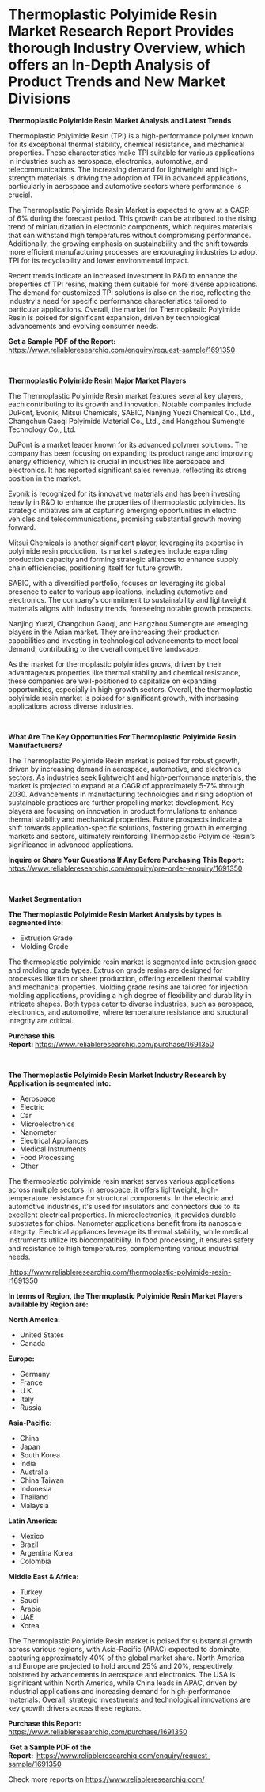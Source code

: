 <p><h1>Thermoplastic Polyimide Resin Market Research Report Provides thorough Industry Overview, which offers an In-Depth Analysis of Product Trends and New Market Divisions</h1></p><p><strong>Thermoplastic Polyimide Resin Market Analysis and Latest Trends</strong></p>
<p><p>Thermoplastic Polyimide Resin (TPI) is a high-performance polymer known for its exceptional thermal stability, chemical resistance, and mechanical properties. These characteristics make TPI suitable for various applications in industries such as aerospace, electronics, automotive, and telecommunications. The increasing demand for lightweight and high-strength materials is driving the adoption of TPI in advanced applications, particularly in aerospace and automotive sectors where performance is crucial.</p><p>The Thermoplastic Polyimide Resin Market is expected to grow at a CAGR of 6% during the forecast period. This growth can be attributed to the rising trend of miniaturization in electronic components, which requires materials that can withstand high temperatures without compromising performance. Additionally, the growing emphasis on sustainability and the shift towards more efficient manufacturing processes are encouraging industries to adopt TPI for its recyclability and lower environmental impact.</p><p>Recent trends indicate an increased investment in R&D to enhance the properties of TPI resins, making them suitable for more diverse applications. The demand for customized TPI solutions is also on the rise, reflecting the industry's need for specific performance characteristics tailored to particular applications. Overall, the market for Thermoplastic Polyimide Resin is poised for significant expansion, driven by technological advancements and evolving consumer needs.</p></p>
<p><strong>Get a Sample PDF of the Report:&nbsp;</strong> <a href="https://www.reliableresearchiq.com/enquiry/request-sample/1691350?utm_campaign=121&utm_medium=2&utm_source=Github&utm_content=ia&utm_term=07012025&utm_id=thermoplastic-polyimide-resin">https://www.reliableresearchiq.com/enquiry/request-sample/1691350</a></p>
<p>&nbsp;</p>
<p><strong>Thermoplastic Polyimide Resin Major Market Players</strong></p>
<p><p>The Thermoplastic Polyimide Resin market features several key players, each contributing to its growth and innovation. Notable companies include DuPont, Evonik, Mitsui Chemicals, SABIC, Nanjing Yuezi Chemical Co., Ltd., Changchun Gaoqi Polyimide Material Co., Ltd., and Hangzhou Sumengte Technology Co., Ltd.</p><p>DuPont is a market leader known for its advanced polymer solutions. The company has been focusing on expanding its product range and improving energy efficiency, which is crucial in industries like aerospace and electronics. It has reported significant sales revenue, reflecting its strong position in the market.</p><p>Evonik is recognized for its innovative materials and has been investing heavily in R&D to enhance the properties of thermoplastic polyimides. Its strategic initiatives aim at capturing emerging opportunities in electric vehicles and telecommunications, promising substantial growth moving forward.</p><p>Mitsui Chemicals is another significant player, leveraging its expertise in polyimide resin production. Its market strategies include expanding production capacity and forming strategic alliances to enhance supply chain efficiencies, positioning itself for future growth.</p><p>SABIC, with a diversified portfolio, focuses on leveraging its global presence to cater to various applications, including automotive and electronics. The company's commitment to sustainability and lightweight materials aligns with industry trends, foreseeing notable growth prospects.</p><p>Nanjing Yuezi, Changchun Gaoqi, and Hangzhou Sumengte are emerging players in the Asian market. They are increasing their production capabilities and investing in technological advancements to meet local demand, contributing to the overall competitive landscape.</p><p>As the market for thermoplastic polyimides grows, driven by their advantageous properties like thermal stability and chemical resistance, these companies are well-positioned to capitalize on expanding opportunities, especially in high-growth sectors. Overall, the thermoplastic polyimide resin market is poised for significant growth, with increasing applications across diverse industries.</p></p>
<p>&nbsp;</p>
<p><strong>What Are The Key Opportunities For Thermoplastic Polyimide Resin Manufacturers?</strong></p>
<p><p>The Thermoplastic Polyimide Resin market is poised for robust growth, driven by increasing demand in aerospace, automotive, and electronics sectors. As industries seek lightweight and high-performance materials, the market is projected to expand at a CAGR of approximately 5-7% through 2030. Advancements in manufacturing technologies and rising adoption of sustainable practices are further propelling market development. Key players are focusing on innovation in product formulations to enhance thermal stability and mechanical properties. Future prospects indicate a shift towards application-specific solutions, fostering growth in emerging markets and sectors, ultimately reinforcing Thermoplastic Polyimide Resin’s significance in advanced applications.</p></p>
<p><strong>Inquire or Share Your Questions If Any Before Purchasing This Report:</strong> <a href="https://www.reliableresearchiq.com/enquiry/pre-order-enquiry/1691350?utm_campaign=121&utm_medium=2&utm_source=Github&utm_content=ia&utm_term=07012025&utm_id=thermoplastic-polyimide-resin">https://www.reliableresearchiq.com/enquiry/pre-order-enquiry/1691350</a></p>
<p>&nbsp;</p>
<p><strong>Market Segmentation</strong></p>
<p><strong>The Thermoplastic Polyimide Resin Market Analysis by types is segmented into:</strong></p>
<p><ul><li>Extrusion Grade</li><li>Molding Grade</li></ul></p>
<p><p>The thermoplastic polyimide resin market is segmented into extrusion grade and molding grade types. Extrusion grade resins are designed for processes like film or sheet production, offering excellent thermal stability and mechanical properties. Molding grade resins are tailored for injection molding applications, providing a high degree of flexibility and durability in intricate shapes. Both types cater to diverse industries, such as aerospace, electronics, and automotive, where temperature resistance and structural integrity are critical.</p></p>
<p><strong>Purchase this Report:&nbsp;</strong><a href="https://www.reliableresearchiq.com/purchase/1691350?utm_campaign=121&utm_medium=2&utm_source=Github&utm_content=ia&utm_term=07012025&utm_id=thermoplastic-polyimide-resin">https://www.reliableresearchiq.com/purchase/1691350</a></p>
<p>&nbsp;</p>
<p><strong>The Thermoplastic Polyimide Resin Market Industry Research by Application is segmented into:</strong></p>
<p><ul><li>Aerospace</li><li>Electric</li><li>Car</li><li>Microelectronics</li><li>Nanometer</li><li>Electrical Appliances</li><li>Medical Instruments</li><li>Food Processing</li><li>Other</li></ul></p>
<p><p>The thermoplastic polyimide resin market serves various applications across multiple sectors. In aerospace, it offers lightweight, high-temperature resistance for structural components. In the electric and automotive industries, it's used for insulators and connectors due to its excellent electrical properties. In microelectronics, it provides durable substrates for chips. Nanometer applications benefit from its nanoscale integrity. Electrical appliances leverage its thermal stability, while medical instruments utilize its biocompatibility. In food processing, it ensures safety and resistance to high temperatures, complementing various industrial needs.</p></p>
<p><a href="https://www.reliableresearchiq.com/thermoplastic-polyimide-resin-r1691350?utm_campaign=121&utm_medium=2&utm_source=Github&utm_content=ia&utm_term=07012025&utm_id=thermoplastic-polyimide-resin">&nbsp;https://www.reliableresearchiq.com/thermoplastic-polyimide-resin-r1691350</a></p>
<p><strong>In terms of Region, the Thermoplastic Polyimide Resin Market Players available by Region are:</strong></p>
<p>
    <p> <strong> North America: </strong>
        <ul>
            <li>United States</li>
            <li>Canada</li>
        </ul>
        </p> 
    <p> <strong> Europe: </strong>
        <ul>
            <li>Germany</li>
            <li>France</li>
            <li>U.K.</li>
            <li>Italy</li>
            <li>Russia</li>
        </ul>
        </p> 
    <p> <strong> Asia-Pacific: </strong>
        <ul>
            <li>China</li>
            <li>Japan</li>
            <li>South Korea</li>
            <li>India</li>
            <li>Australia</li>
            <li>China Taiwan</li>
            <li>Indonesia</li>
            <li>Thailand</li>
            <li>Malaysia</li>
        </ul>
        </p> 
    <p> <strong> Latin America: </strong>
        <ul>
            <li>Mexico</li>
            <li>Brazil</li>
            <li>Argentina Korea</li>
            <li>Colombia</li>
        </ul>
        </p> 
    <p> <strong> Middle East & Africa: </strong>
        <ul>
            <li>Turkey</li>
            <li>Saudi</li>
            <li>Arabia</li>
            <li>UAE</li>
            <li>Korea</li>
        </ul>
    </p>
    </p>
<p><p>The Thermoplastic Polyimide Resin market is poised for substantial growth across various regions, with Asia-Pacific (APAC) expected to dominate, capturing approximately 40% of the global market share. North America and Europe are projected to hold around 25% and 20%, respectively, bolstered by advancements in aerospace and electronics. The USA is significant within North America, while China leads in APAC, driven by industrial applications and increasing demand for high-performance materials. Overall, strategic investments and technological innovations are key growth drivers across these regions.</p></p>
<p><strong>Purchase this Report: </strong><a href="https://www.reliableresearchiq.com/purchase/1691350?utm_campaign=121&utm_medium=2&utm_source=Github&utm_content=ia&utm_term=07012025&utm_id=thermoplastic-polyimide-resin">https://www.reliableresearchiq.com/purchase/1691350</a></p>
<p>&nbsp;<strong>Get a Sample PDF of the Report:&nbsp;&nbsp;</strong><a href="https://www.reliableresearchiq.com/enquiry/request-sample/1691350?utm_campaign=121&utm_medium=2&utm_source=Github&utm_content=ia&utm_term=07012025&utm_id=thermoplastic-polyimide-resin">https://www.reliableresearchiq.com/enquiry/request-sample/1691350</a></p>
<p><strong></strong></p>
<p>Check more reports on <a href="https://www.reliableresearchiq.com/?utm_campaign=121&utm_medium=2&utm_source=Github&utm_content=ia&utm_term=07012025&utm_id=thermoplastic-polyimide-resin">https://www.reliableresearchiq.com/</a></p>